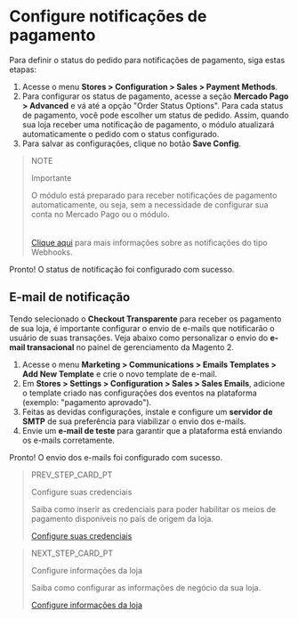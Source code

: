 # Configure notificações de pagamento

Para definir o status do pedido para notificações de pagamento, siga estas etapas:

1. Acesse o menu **Stores > Configuration > Sales > Payment Methods**.
2. Para configurar os status de pagamento, acesse a seção **Mercado Pago > Advanced** e vá até a opção "Order Status Options". Para cada status de pagamento, você pode escolher um status de pedido. Assim, quando sua loja receber uma notificação de pagamento, o módulo atualizará automaticamente o pedido com o status configurado.
3. Para salvar as configurações, clique no botão **Save Config**.

> NOTE
>
> Importante
>
> O módulo está preparado para receber notificações de pagamento automaticamente, ou seja, sem a necessidade de configurar sua conta no Mercado Pago ou o módulo. </br>
> </br><br/>
> [Clique aqui](/developers/pt/guides/additional-content/notifications/webhooks/webhooks) para mais informações sobre as notificações do tipo Webhooks.

Pronto! O status de notificação foi configurado com sucesso.

## E-mail de notificação

Tendo selecionado o **Checkout Transparente** para receber os pagamento de sua loja, é importante configurar o envio de e-mails que notificarão o usuário de suas transações. Veja abaixo como personalizar o envio do **e-mail transacional** no painel de gerenciamento da Magento 2.

1. Acesse o menu **Marketing > Communications > Emails Templates > Add New Template** e crie o novo template de e-mail.
2. Em **Stores > Settings > Configuration > Sales > Sales Emails**, adicione o template criado nas configurações dos eventos na plataforma (exemplo: "pagamento aprovado").
3. Feitas as devidas configurações, instale e configure um **servidor de SMTP** de sua preferência para viabilizar o envio dos e-mails. 
4. Envie um **e-mail de teste** para garantir que a plataforma está enviando os e-mails corretamente.

Pronto! O envio dos e-mails foi configurado com sucesso.

> PREV_STEP_CARD_PT
>
> Configure suas credenciais
>
> Saiba como inserir as credenciais para poder habilitar os meios de pagamento disponíveis no país de origem da loja.
>
> [Configure suas credenciais](/developers/pt/docs/magento-two/integration-configuration/credentials)

> NEXT_STEP_CARD_PT
>
> Configure informações da loja
>
> Saiba como configurar as informações de negócio da sua loja.
>
> [Configure informações da loja](/developers/pt/docs/magento-two/integration-store)